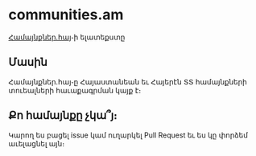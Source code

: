 # communities.am
[Համայնքներ.հայ](https://համայնքներ.հայ)֊ի ելատեքստը

## Մասին

Համայնքներ.հայ֊ը Հայաստանեան եւ Հայերէն ՏՏ համայնքների տուեալների հաւաքագրման կայք է։

## Քո համայնքը չկա՞յ։

Կարող ես բացել issue կամ ուղարկել Pull Request եւ ես կը փորձեմ աւելացնել այն։
